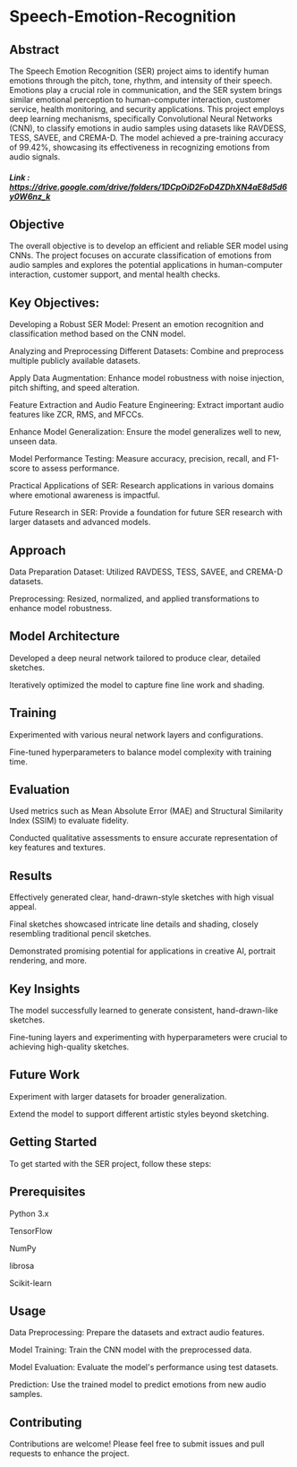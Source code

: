 # Speech-Emotion-Recognition

## Abstract
The Speech Emotion Recognition (SER) project aims to identify human emotions through the pitch, tone, rhythm, and intensity of their speech. Emotions play a crucial role in communication, and the SER system brings similar emotional perception to human-computer interaction, customer service, health monitoring, and security applications. This project employs deep learning mechanisms, specifically Convolutional Neural Networks (CNN), to classify emotions in audio samples using datasets like RAVDESS, TESS, SAVEE, and CREMA-D. The model achieved a pre-training accuracy of 99.42%, showcasing its effectiveness in recognizing emotions from audio signals.

##### Link : https://drive.google.com/drive/folders/1DCpOiD2FoD4ZDhXN4aE8d5d6y0W6nz_k

## Objective
The overall objective is to develop an efficient and reliable SER model using CNNs. The project focuses on accurate classification of emotions from audio samples and explores the potential applications in human-computer interaction, customer support, and mental health checks.

## Key Objectives:
Developing a Robust SER Model: Present an emotion recognition and classification method based on the CNN model.

Analyzing and Preprocessing Different Datasets: Combine and preprocess multiple publicly available datasets.

Apply Data Augmentation: Enhance model robustness with noise injection, pitch shifting, and speed alteration.

Feature Extraction and Audio Feature Engineering: Extract important audio features like ZCR, RMS, and MFCCs.

Enhance Model Generalization: Ensure the model generalizes well to new, unseen data.

Model Performance Testing: Measure accuracy, precision, recall, and F1-score to assess performance.

Practical Applications of SER: Research applications in various domains where emotional awareness is impactful.

Future Research in SER: Provide a foundation for future SER research with larger datasets and advanced models.

## Approach
Data Preparation
Dataset: Utilized RAVDESS, TESS, SAVEE, and CREMA-D datasets.

Preprocessing: Resized, normalized, and applied transformations to enhance model robustness.

## Model Architecture
Developed a deep neural network tailored to produce clear, detailed sketches.

Iteratively optimized the model to capture fine line work and shading.

## Training
Experimented with various neural network layers and configurations.

Fine-tuned hyperparameters to balance model complexity with training time.

## Evaluation
Used metrics such as Mean Absolute Error (MAE) and Structural Similarity Index (SSIM) to evaluate fidelity.

Conducted qualitative assessments to ensure accurate representation of key features and textures.

## Results
Effectively generated clear, hand-drawn-style sketches with high visual appeal.

Final sketches showcased intricate line details and shading, closely resembling traditional pencil sketches.

Demonstrated promising potential for applications in creative AI, portrait rendering, and more.

## Key Insights
The model successfully learned to generate consistent, hand-drawn-like sketches.

Fine-tuning layers and experimenting with hyperparameters were crucial to achieving high-quality sketches.

## Future Work
Experiment with larger datasets for broader generalization.

Extend the model to support different artistic styles beyond sketching.

## Getting Started
To get started with the SER project, follow these steps:

## Prerequisites
Python 3.x

TensorFlow

NumPy

librosa

Scikit-learn

## Usage
Data Preprocessing: Prepare the datasets and extract audio features.

Model Training: Train the CNN model with the preprocessed data.

Model Evaluation: Evaluate the model's performance using test datasets.

Prediction: Use the trained model to predict emotions from new audio samples.

## Contributing
Contributions are welcome! Please feel free to submit issues and pull requests to enhance the project.

